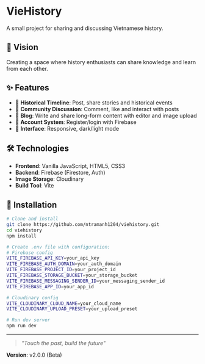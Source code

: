 # VieHistory

A small project for sharing and discussing Vietnamese history.

## 🌟 Vision
Creating a space where history enthusiasts can share knowledge and learn from each other.

## ✨ Features

- 📝 **Historical Timeline**: Post, share stories and historical events
- 💬 **Community Discussion**: Comment, like and interact with posts
- 📱 **Blog**: Write and share long-form content with editor and image upload  
- 🔐 **Account System**: Register/login with Firebase
- 🎨 **Interface**: Responsive, dark/light mode

## 🛠️ Technologies

- **Frontend**: Vanilla JavaScript, HTML5, CSS3
- **Backend**: Firebase (Firestore, Auth)
- **Image Storage**: Cloudinary
- **Build Tool**: Vite

## 🚀 Installation

```bash
# Clone and install
git clone https://github.com/ntramanh1204/viehistory.git
cd viehistory
npm install

# Create .env file with configuration:
# Firebase config
VITE_FIREBASE_API_KEY=your_api_key
VITE_FIREBASE_AUTH_DOMAIN=your_auth_domain
VITE_FIREBASE_PROJECT_ID=your_project_id
VITE_FIREBASE_STORAGE_BUCKET=your_storage_bucket
VITE_FIREBASE_MESSAGING_SENDER_ID=your_messaging_sender_id
VITE_FIREBASE_APP_ID=your_app_id

# Cloudinary config
VITE_CLOUDINARY_CLOUD_NAME=your_cloud_name
VITE_CLOUDINARY_UPLOAD_PRESET=your_upload_preset

# Run dev server
npm run dev
```

---

> *"Touch the past, build the future"*

**Version**: v2.0.0 (Beta)